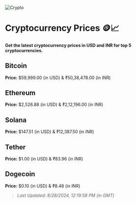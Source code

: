 
![Crypto](https://www.techguide.com.au/wp-content/uploads/2020/11/crypto3.jpeg)

# Cryptocurrency Prices 🪙📈

#### Get the latest cryptocurrency prices in USD and INR for top 5 cryptocurrencies.

## Bitcoin

**Price:** $59,999.00 (in USD) & ₹50,38,478.00 (in INR)

## Ethereum

**Price:** $2,526.88 (in USD) & ₹2,12,196.00 (in INR)

## Solana

**Price:** $147.51 (in USD) & ₹12,387.50 (in INR)

## Tether

**Price:** $1.00 (in USD) & ₹83.96 (in INR)

## Dogecoin

**Price:** $0.10 (in USD) & ₹8.48 (in INR)

> _Last Updated: 8/28/2024, 12:19:58 PM (in GMT)_
